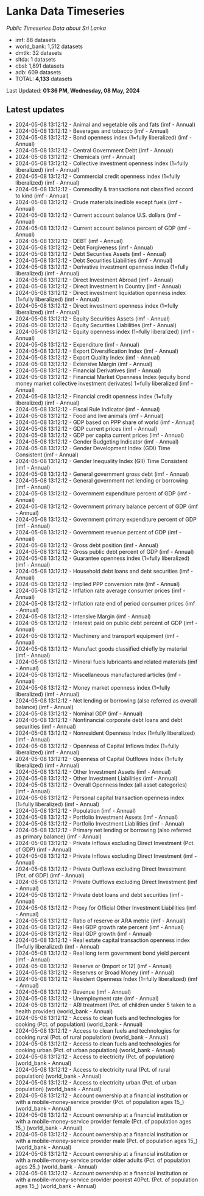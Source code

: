 # Lanka Data Timeseries
*Public Timeseries Data about Sri Lanka*

* imf: 88 datasets
* world_bank: 1,512 datasets
* dmtlk: 32 datasets
* sltda: 1 datasets
* cbsl: 1,891 datasets
* adb: 609 datasets
* TOTAL: **4,133** datasets

Last Updated: **01:36 PM, Wednesday, 08 May, 2024**

## Latest updates

* 2024-05-08 13:12:12 - Animal and vegetable oils and fats (imf - Annual)
* 2024-05-08 13:12:12 - Beverages and tobacco (imf - Annual)
* 2024-05-08 13:12:12 - Bond openness index (1=fully liberalized) (imf - Annual)
* 2024-05-08 13:12:12 - Central Government Debt (imf - Annual)
* 2024-05-08 13:12:12 - Chemicals (imf - Annual)
* 2024-05-08 13:12:12 - Collective investment openness index (1=fully liberalized) (imf - Annual)
* 2024-05-08 13:12:12 - Commercial credit openness index (1=fully liberalized) (imf - Annual)
* 2024-05-08 13:12:12 - Commodity & transactions not classified accord to kind (imf - Annual)
* 2024-05-08 13:12:12 - Crude materials inedible except fuels (imf - Annual)
* 2024-05-08 13:12:12 - Current account balance U.S. dollars (imf - Annual)
* 2024-05-08 13:12:12 - Current account balance percent of GDP (imf - Annual)
* 2024-05-08 13:12:12 - DEBT (imf - Annual)
* 2024-05-08 13:12:12 - Debt Forgiveness (imf - Annual)
* 2024-05-08 13:12:12 - Debt Securities Assets (imf - Annual)
* 2024-05-08 13:12:12 - Debt Securities Liabilities (imf - Annual)
* 2024-05-08 13:12:12 - Derivative investment openness index (1=fully liberalized) (imf - Annual)
* 2024-05-08 13:12:12 - Direct Investment Abroad (imf - Annual)
* 2024-05-08 13:12:12 - Direct Investment In Country (imf - Annual)
* 2024-05-08 13:12:12 - Direct investment liquidation openness index (1=fully liberalized) (imf - Annual)
* 2024-05-08 13:12:12 - Direct investment openness index (1=fully liberalized) (imf - Annual)
* 2024-05-08 13:12:12 - Equity Securities Assets (imf - Annual)
* 2024-05-08 13:12:12 - Equity Securities Liabilities (imf - Annual)
* 2024-05-08 13:12:12 - Equity openness index (1=fully liberalized) (imf - Annual)
* 2024-05-08 13:12:12 - Expenditure (imf - Annual)
* 2024-05-08 13:12:12 - Export Diversification Index (imf - Annual)
* 2024-05-08 13:12:12 - Export Quality Index (imf - Annual)
* 2024-05-08 13:12:12 - Extensive Margin (imf - Annual)
* 2024-05-08 13:12:12 - Financial Derivatives (imf - Annual)
* 2024-05-08 13:12:12 - Financial Market Openness Index (equity bond money market collective investment derivates) 1=fully liberalized (imf - Annual)
* 2024-05-08 13:12:12 - Financial credit openness index (1=fully liberalized) (imf - Annual)
* 2024-05-08 13:12:12 - Fiscal Rule Indicator (imf - Annual)
* 2024-05-08 13:12:12 - Food and live animals (imf - Annual)
* 2024-05-08 13:12:12 - GDP based on PPP share of world (imf - Annual)
* 2024-05-08 13:12:12 - GDP current prices (imf - Annual)
* 2024-05-08 13:12:12 - GDP per capita current prices (imf - Annual)
* 2024-05-08 13:12:12 - Gender Budgeting Indicator (imf - Annual)
* 2024-05-08 13:12:12 - Gender Development Index (GDI) Time Consistent (imf - Annual)
* 2024-05-08 13:12:12 - Gender Inequality Index (GII) Time Consistent (imf - Annual)
* 2024-05-08 13:12:12 - General government gross debt (imf - Annual)
* 2024-05-08 13:12:12 - General government net lending or borrowing (imf - Annual)
* 2024-05-08 13:12:12 - Government expenditure percent of GDP (imf - Annual)
* 2024-05-08 13:12:12 - Government primary balance percent of GDP (imf - Annual)
* 2024-05-08 13:12:12 - Government primary expenditure percent of GDP (imf - Annual)
* 2024-05-08 13:12:12 - Government revenue percent of GDP (imf - Annual)
* 2024-05-08 13:12:12 - Gross debt position (imf - Annual)
* 2024-05-08 13:12:12 - Gross public debt percent of GDP (imf - Annual)
* 2024-05-08 13:12:12 - Guarantee openness index (1=fully liberalized) (imf - Annual)
* 2024-05-08 13:12:12 - Household debt loans and debt securities (imf - Annual)
* 2024-05-08 13:12:12 - Implied PPP conversion rate (imf - Annual)
* 2024-05-08 13:12:12 - Inflation rate average consumer prices (imf - Annual)
* 2024-05-08 13:12:12 - Inflation rate end of period consumer prices (imf - Annual)
* 2024-05-08 13:12:12 - Intensive Margin (imf - Annual)
* 2024-05-08 13:12:12 - Interest paid on public debt percent of GDP (imf - Annual)
* 2024-05-08 13:12:12 - Machinery and transport equipment (imf - Annual)
* 2024-05-08 13:12:12 - Manufact goods classified chiefly by material (imf - Annual)
* 2024-05-08 13:12:12 - Mineral fuels lubricants and related materials (imf - Annual)
* 2024-05-08 13:12:12 - Miscellaneous manufactured articles (imf - Annual)
* 2024-05-08 13:12:12 - Money market openness index (1=fully liberalized) (imf - Annual)
* 2024-05-08 13:12:12 - Net lending or borrowing (also referred as overall balance) (imf - Annual)
* 2024-05-08 13:12:12 - Nominal GDP (imf - Annual)
* 2024-05-08 13:12:12 - Nonfinancial corporate debt loans and debt securities (imf - Annual)
* 2024-05-08 13:12:12 - Nonresident Openness Index (1=fully liberalized) (imf - Annual)
* 2024-05-08 13:12:12 - Openness of Capital Inflows Index (1=fully liberalized) (imf - Annual)
* 2024-05-08 13:12:12 - Openness of Capital Outflows Index (1=fully liberalized) (imf - Annual)
* 2024-05-08 13:12:12 - Other Investment Assets (imf - Annual)
* 2024-05-08 13:12:12 - Other Investment Liabilities (imf - Annual)
* 2024-05-08 13:12:12 - Overall Openness Index (all asset categories) (imf - Annual)
* 2024-05-08 13:12:12 - Personal capital transaction openness index (1=fully liberalized) (imf - Annual)
* 2024-05-08 13:12:12 - Population (imf - Annual)
* 2024-05-08 13:12:12 - Portfolio Investment Assets (imf - Annual)
* 2024-05-08 13:12:12 - Portfolio Investment Liabilities (imf - Annual)
* 2024-05-08 13:12:12 - Primary net lending or borrowing (also referred as primary balance) (imf - Annual)
* 2024-05-08 13:12:12 - Private Inflows excluding Direct Investment (Pct. of GDP) (imf - Annual)
* 2024-05-08 13:12:12 - Private Inflows excluding Direct Investment (imf - Annual)
* 2024-05-08 13:12:12 - Private Outflows excluding Direct Investment (Pct. of GDP) (imf - Annual)
* 2024-05-08 13:12:12 - Private Outflows excluding Direct Investment (imf - Annual)
* 2024-05-08 13:12:12 - Private debt loans and debt securities (imf - Annual)
* 2024-05-08 13:12:12 - Proxy for Official Other Investment Liabilities (imf - Annual)
* 2024-05-08 13:12:12 - Ratio of reserve or ARA metric (imf - Annual)
* 2024-05-08 13:12:12 - Real GDP growth rate percent (imf - Annual)
* 2024-05-08 13:12:12 - Real GDP growth (imf - Annual)
* 2024-05-08 13:12:12 - Real estate capital transaction openness index (1=fully liberalized) (imf - Annual)
* 2024-05-08 13:12:12 - Real long term government bond yield percent (imf - Annual)
* 2024-05-08 13:12:12 - Reserve or (Import or 12) (imf - Annual)
* 2024-05-08 13:12:12 - Reserves or Broad Money (imf - Annual)
* 2024-05-08 13:12:12 - Resident Openness Index (1=fully liberalized) (imf - Annual)
* 2024-05-08 13:12:12 - Revenue (imf - Annual)
* 2024-05-08 13:12:12 - Unemployment rate (imf - Annual)
* 2024-05-08 13:12:12 - ARI treatment (Pct. of children under 5 taken to a health provider) (world_bank - Annual)
* 2024-05-08 13:12:12 - Access to clean fuels and technologies for cooking (Pct. of population) (world_bank - Annual)
* 2024-05-08 13:12:12 - Access to clean fuels and technologies for cooking rural (Pct. of rural population) (world_bank - Annual)
* 2024-05-08 13:12:12 - Access to clean fuels and technologies for cooking urban (Pct. of urban population) (world_bank - Annual)
* 2024-05-08 13:12:12 - Access to electricity (Pct. of population) (world_bank - Annual)
* 2024-05-08 13:12:12 - Access to electricity rural (Pct. of rural population) (world_bank - Annual)
* 2024-05-08 13:12:12 - Access to electricity urban (Pct. of urban population) (world_bank - Annual)
* 2024-05-08 13:12:12 - Account ownership at a financial institution or with a mobile-money-service provider (Pct. of population ages 15_) (world_bank - Annual)
* 2024-05-08 13:12:12 - Account ownership at a financial institution or with a mobile-money-service provider female (Pct. of population ages 15_) (world_bank - Annual)
* 2024-05-08 13:12:12 - Account ownership at a financial institution or with a mobile-money-service provider male (Pct. of population ages 15_) (world_bank - Annual)
* 2024-05-08 13:12:12 - Account ownership at a financial institution or with a mobile-money-service provider older adults (Pct. of population ages 25_) (world_bank - Annual)
* 2024-05-08 13:12:12 - Account ownership at a financial institution or with a mobile-money-service provider poorest 40Pct. (Pct. of population ages 15_) (world_bank - Annual)